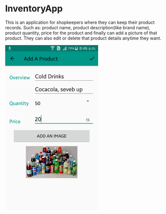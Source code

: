 # InventoryApp
This is an application for shopkeepers where they can keep their product records. Such as: product name, product description(like brand name), product quantity, price for the product and finally can add a picture of that product. They can also edit or delete that product details anytime they want.

<img src="img/Screenshot.png" width="300" height="" >
